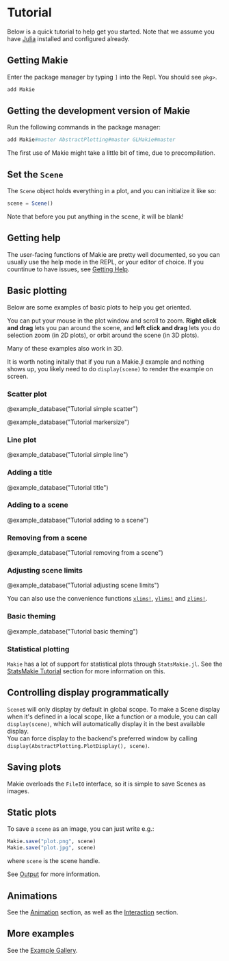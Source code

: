 # Tutorial

Below is a quick tutorial to help get you started. Note that we assume you have [Julia](https://julialang.org/) installed and configured already.

## Getting Makie
Enter the package manager by typing `]` into the Repl. You should see `pkg>`.
```julia
add Makie
```

## Getting the development version of Makie
Run the following commands in the package manager:
```julia
add Makie#master AbstractPlotting#master GLMakie#master
```

The first use of Makie might take a little bit of time, due to precompilation.

## Set the `Scene`

The `Scene` object holds everything in a plot, and you can initialize it like so:

```julia
scene = Scene()
```

Note that before you put anything in the scene, it will be blank!

## Getting help

The user-facing functions of Makie are pretty well documented, so you can usually use the help mode in the REPL, or your editor of choice. If you countinue to have issues, see [Getting Help](@ref).

## Basic plotting

Below are some examples of basic plots to help you get oriented.

You can put your mouse in the plot window and scroll to zoom. **Right click and drag** lets you pan around the scene, and **left click and drag** lets you do selection zoom (in 2D plots), or orbit around the scene (in 3D plots).

Many of these examples also work in 3D.

It is worth noting initally that if you run a Makie.jl example and nothing shows up, you likely need to do `display(scene)` to render the example on screen.

### Scatter plot

@example_database("Tutorial simple scatter")

@example_database("Tutorial markersize")

### Line plot

@example_database("Tutorial simple line")

### Adding a title

@example_database("Tutorial title")

### Adding to a scene

@example_database("Tutorial adding to a scene")

### Removing from a scene

@example_database("Tutorial removing from a scene")

### Adjusting scene limits

@example_database("Tutorial adjusting scene limits")

You can also use the convenience functions [`xlims!`](@ref), [`ylims!`](@ref) and [`zlims!`](@ref).

### Basic theming

@example_database("Tutorial basic theming")

### Statistical plotting

`Makie` has a lot of support for statistical plots through `StatsMakie.jl`.
See the [StatsMakie Tutorial](@ref) section for more information on this.

## Controlling display programmatically

`Scene`s will only display by default in global scope.  To make a Scene display when it's defined in a local scope,
like a function or a module, you can call `display(scene)`, which will automatically display it in the best available
display.  
You can force display to the backend's preferred window by calling `display(AbstractPlotting.PlotDisplay(), scene)`.

## Saving plots

Makie overloads the `FileIO` interface, so it is simple to save Scenes as images.

## Static plots

To save a `scene` as an image, you can just write e.g.:

```julia
Makie.save("plot.png", scene)
Makie.save("plot.jpg", scene)
```
where `scene` is the scene handle.

See [Output](@ref) for more information.

## Animations

See the [Animation](@ref) section, as well as the [Interaction](@ref) section.

## More examples

See the [Example Gallery](http://juliaplots.org/MakieReferenceImages/gallery/index.html).
